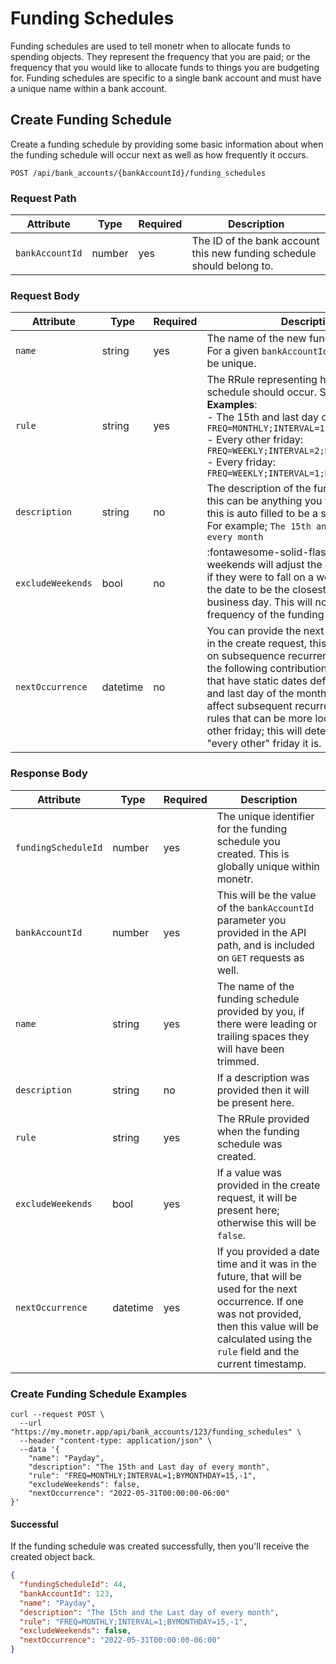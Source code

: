 # Funding Schedules

Funding schedules are used to tell monetr when to allocate funds to spending objects. They represent the frequency that
you are paid; or the frequency that you would like to allocate funds to things you are budgeting for. Funding schedules
are specific to a single bank account and must have a unique name within a bank account.

## Create Funding Schedule

Create a funding schedule by providing some basic information about when the funding schedule will occur next as well as
how frequently it occurs.

```http title="HTTP"
POST /api/bank_accounts/{bankAccountId}/funding_schedules
```

### Request Path

| Attribute       | Type   | Required | Description                                                            |
|-----------------|--------|----------|------------------------------------------------------------------------|
| `bankAccountId` | number | yes      | The ID of the bank account this new funding schedule should belong to. |

### Request Body

| Attribute         | Type     | Required | Description                                                                                                                                                                                                                                                                                                                                                                                                          |
|-------------------|----------|----------|----------------------------------------------------------------------------------------------------------------------------------------------------------------------------------------------------------------------------------------------------------------------------------------------------------------------------------------------------------------------------------------------------------------------|
| `name`            | string   | yes      | The name of the new funding schedule. For a given `bankAccountId` this value must be unique.                                                                                                                                                                                                                                                                                                                         |
| `rule`            | string   | yes      | The RRule representing how the funding schedule should occur. See [RFC5545](https://datatracker.ietf.org/doc/html/rfc5545).<br> **Examples**: <br> - The 15th and last day of every month: `FREQ=MONTHLY;INTERVAL=1;BYMONTHDAY=15,-1` <br> - Every other friday: `FREQ=WEEKLY;INTERVAL=2;BYDAY=FR` <br> - Every friday: `FREQ=WEEKLY;INTERVAL=1;BYDAY=FR`                                                            |
| `description`     | string   | no       | The description of the funding schedule, this can be anything you want; but in the UI this is auto filled to be a string of the RRule. For example; `The 15th and Last day of every month`                                                                                                                                                                                                                           |
| `excludeWeekends` | bool     | no       | :fontawesome-solid-flask: Exclude weekends will adjust the occurrence dates if they were to fall on a weekend. It will set the date to be the closest previous business day. This will not impact the frequency of the funding schedule.                                                                                                                                                                             |
| `nextOccurrence`  | datetime | no       | You can provide the next occurrence date in the create request, this date will be used on subsequence recurrences to determine the following contribution dates. For rules that have static dates defined like the 15th and last day of the month, this will not affect subsequent recurrences. But for rules that can be more loose, like every other friday; this will determine which "every other" friday it is. |

### Response Body

| Attribute           | Type     | Required | Description                                                                                                                                                                                                         |
|---------------------|----------|----------|---------------------------------------------------------------------------------------------------------------------------------------------------------------------------------------------------------------------|
| `fundingScheduleId` | number   | yes      | The unique identifier for the funding schedule you created. This is globally unique within monetr.                                                                                                                  |
| `bankAccountId`     | number   | yes      | This will be the value of the `bankAccountId` parameter you provided in the API path, and is included on `GET` requests as well.                                                                                    |
| `name`              | string   | yes      | The name of the funding schedule provided by you, if there were leading or trailing spaces they will have been trimmed.                                                                                             |
| `description`       | string   | no       | If a description was provided then it will be present here.                                                                                                                                                         |
| `rule`              | string   | yes      | The RRule provided when the funding schedule was created.                                                                                                                                                           |
| `excludeWeekends`   | bool     | yes      | If a value was provided in the create request, it will be present here; otherwise this will be `false`.                                                                                                             |
| `nextOccurrence`    | datetime | yes      | If you provided a date time and it was in the future, that will be <br/>used for the next occurrence. If one was not provided, then this value will be calculated using the `rule` field and the current timestamp. |

### Create Funding Schedule Examples

```shell title="Example Create Funding Schedule Request"
curl --request POST \
  --url "https://my.monetr.app/api/bank_accounts/123/funding_schedules" \
  --header "content-type: application/json" \
  --data '{
    "name": "Payday",
    "description": "The 15th and Last day of every month",
    "rule": "FREQ=MONTHLY;INTERVAL=1;BYMONTHDAY=15,-1",
    "excludeWeekends": false,
    "nextOccurrence": "2022-05-31T00:00:00-06:00"
}'
```

#### Successful

If the funding schedule was created successfully, then you'll receive the created object back.

```json title="200 Ok"
{
  "fundingScheduleId": 44,
  "bankAccountId": 123,
  "name": "Payday",
  "description": "The 15th and the Last day of every month",
  "rule": "FREQ=MONTHLY;INTERVAL=1;BYMONTHDAY=15,-1",
  "excludeWeekends": false,
  "nextOccurrence": "2022-05-31T00:00:00-06:00"
}
```
